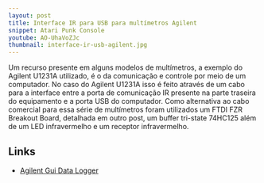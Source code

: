 ```yaml
---
layout: post
title: Interface IR para USB para multímetros Agilent
snippet: Atari Punk Console
youtube: AO-UhaVoZJc
thumbnail: interface-ir-usb-agilent.jpg
---
```


Um recurso presente em alguns modelos de multímetros, a exemplo do Agilent U1231A 
utilizado, é o da comunicação e controle por meio de um computador. No caso do 
Agilent U1231A isso é feito através de um cabo para a interface entre a porta de 
comunicação IR presente na parte traseira do equipamento e a porta USB do computador.
Como alternativa ao cabo comercial para essa série de multímetros foram 
utilizados um FTDI FZR Breakout Board, detalhada em outro post, um buffer 
tri-state 74HC125 além de um LED infravermelho e um receptor infravermelho.

Links
-----
* [Agilent Gui Data Logger](http://www.home.agilent.com/agilent/editorial.jspx?cc=BR&lc=por&ckey=878442&nid=-536902435.0.00&id=878442)